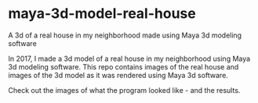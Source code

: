 # maya-3d-model-real-house
A 3d of a real house in my neighborhood made using Maya 3d modeling software

In 2017, I made a 3d model of a real house in my neighborhood using Maya 3d modeling software.  This repo contains images of the real house and images of the 3d model as it was rendered using Maya 3d software.

Check out the images of what the program looked like - and the results.
